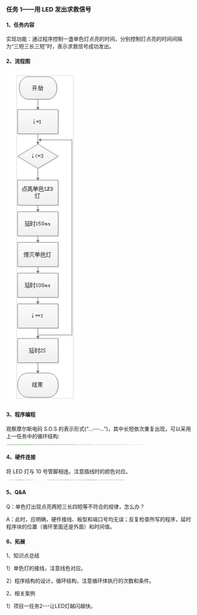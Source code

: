 ### 任务 1——用 LED 发出求救信号

#### 1、任务内容

实现功能：通过程序控制一盏单色灯点亮的时间，分别控制灯点亮的时间间隔为“三短三长三短”时，表示求救信号成功发出。

#### 2、流程图

![图 3.2-1](/assets/image208.jpg)


#### 3、程序编程

观察摩尔斯电码 S.O.S 的表示形式(“...---...”)，其中长短依次重复出现，可以采用上一任务中的循环结构:
![图 3.2-2](/assets/image210.jpg) 


#### 4、硬件连接
将 LED 灯与 10 号管脚相连。注意插线时的颜色对应。
![图 3.2-3](/assets/image212.jpg)
#### 5、Q&A

Q：单色灯出现点亮两短三长四短等不符合的规律，怎么办？

A：此时，应明确，硬件接线、板型和端口号均无误；反复检查所写的程序，延时程序块的位置（循环里面还是外面）和时间值。

#### 6、拓展

1、知识点总结

1）单色灯的接线，注意线色对应。

2）程序结构的设计，循环结构，注意循环体执行的次数和条件。

2、相关案例

1）项目一任务2---让LED灯越闪越快。